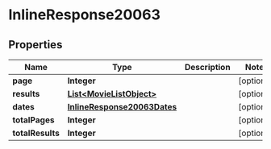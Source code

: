 
# InlineResponse20063

## Properties
Name | Type | Description | Notes
------------ | ------------- | ------------- | -------------
**page** | **Integer** |  |  [optional]
**results** | [**List&lt;MovieListObject&gt;**](MovieListObject.md) |  |  [optional]
**dates** | [**InlineResponse20063Dates**](InlineResponse20063Dates.md) |  |  [optional]
**totalPages** | **Integer** |  |  [optional]
**totalResults** | **Integer** |  |  [optional]



